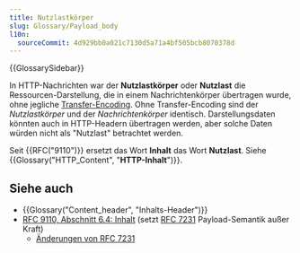 ```yaml
---
title: Nutzlastkörper
slug: Glossary/Payload_body
l10n:
  sourceCommit: 4d929bb0a021c7130d5a71a4bf505bcb8070378d
---
```


{{GlossarySidebar}}

In HTTP-Nachrichten war der **Nutzlastkörper** oder **Nutzlast** die Ressourcen-Darstellung, die in einem Nachrichtenkörper übertragen wurde, ohne jegliche [Transfer-Encoding](/de/docs/Web/HTTP/Reference/Headers/Transfer-Encoding). Ohne Transfer-Encoding sind der _Nutzlastkörper_ und der _Nachrichtenkörper_ identisch. Darstellungsdaten könnten auch in HTTP-Headern übertragen werden, aber solche Daten würden nicht als "Nutzlast" betrachtet werden.

Seit {{RFC("9110")}} ersetzt das Wort **Inhalt** das Wort **Nutzlast**. Siehe {{Glossary("HTTP_Content", "**HTTP-Inhalt**")}}.

## Siehe auch

- {{Glossary("Content_header", "Inhalts-Header")}}
- [RFC 9110, Abschnitt 6.4: Inhalt](https://httpwg.org/specs/rfc9110.html#rfc.section.6.4) (setzt [RFC 7231](https://datatracker.ietf.org/doc/html/rfc7231#section-3.3) Payload-Semantik außer Kraft)
  - [Änderungen von RFC 7231](https://httpwg.org/specs/rfc9110.html#changes.from.rfc.7231)

